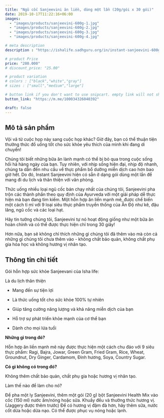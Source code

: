 ```yaml
---
title: "Ngũ cốc Sanjeevini ăn liền, dùng một lần (20g/gói x 30 gói)"
date: 2019-10-17T11:22:16+06:00
images: 
  - "images/products/sanjeevini-600g-1.jpg"
  - "images/products/sanjeevini-600g-2.jpg"
  - "images/products/sanjeevini-600g-3.jpg"
  - "images/products/sanjeevini-600g-4.jpg"

# meta description
description : "https://ishalife.sadhguru.org/in/instant-sanjeevini-600gms-n"

# product Price
price: "280.000"
# discount_price: "25.00"

# product variation
# colors : ["black","white","gray"]
# sizes : ["small","medium","large"]

# button link if you don't want to use snipcart. empty link will not show button
button_link: "https://m.me/100034326040392"

draft: false
---
```

<b><h2>Mô tả sản phẩm</h2></b>

Vội vã từ cuộc họp này sang cuộc họp khác? Giờ đây, bạn có thể thuận tiện thưởng thức đồ uống tốt cho sức khỏe yêu thích của mình khi đang di chuyển!

Chúng tôi biết những bữa ăn lành mạnh có thể bị bỏ qua trong cuộc sống hối hả hàng ngày của bạn. Tuy nhiên, với nhịp sống hiện đại, nhịp độ nhanh, chúng ta dẫn đến nhu cầu về thực phẩm bổ dưỡng miễn dịch cao hơn bao giờ hết. Do đó, Instant Sanjeevini hiện có sẵn ở dạng gói dùng một lần để mang đi du lịch và thân thiện với văn phòng.

Thức uống nhiều loại ngũ cốc bán chạy nhất của chúng tôi, Sanjeevini pha trộn các thành phần theo quy định của Ayurveda với một giải pháp dễ thực hiện mà bạn đang tìm kiếm. Một hỗn hợp ăn liền mạnh mẽ, được chế biến một cách tỉ mỉ với 9 loại siêu thực phẩm truyền thống của Ấn Độ như kê, đậu lăng, ngũ cốc và các loại hạt.

Hãy tin tưởng chúng tôi, Sanjeevini tự nó hoạt động giống như một bữa ăn hoàn chỉnh và có thể được thực hiện chỉ trong 30 giây!

Hơn nữa, bạn sẽ không chỉ thích những gì chúng tôi đã thêm vào mà còn cả những gì chúng tôi chưa thêm vào - không chất bảo quản, không chất phụ gia hóa học và không hương vị nhân tạo.

<b><h2>Thông tin chi tiết</h2></b>

Gói hỗn hợp sức khỏe Sanjeevani của Isha life:

Là du lịch thân thiện

- Mang đến sự tiện lợi

- Là thức uống tốt cho sức khỏe 100% tự nhiên

- Giúp tăng cường năng lượng và khả năng miễn dịch của bạn

- Hỗ trợ sự phát triển khỏe mạnh của cơ thể bạn

- Dành cho mọi lứa tuổi

<b>Những gì trong đó?</b>

Hỗn hợp ăn liền mạnh mẽ này được thực hiện một cách chu đáo với 9 siêu thực phẩm: Ragi, Bajra, Jowar, Green Gram, Fried Gram, Rice, Wheat, Groundnut, Dry Ginger, Cardamom, Đinh hương, Soya, Country Sugar.

<b>Có gì không có trong đó?</b>

Không thêm chất bảo quản, chất phụ gia hoặc hương vị nhân tạo.

Làm thế nào để làm cho nó?

Để pha một ly Sanjeevini, thêm một gói (20 g) bột Sanjeevini Health Mix vào cốc (150 ml) nước ấm/nóng hoặc sữa.
Khuấy đều và thưởng thức hương vị. (Jaggery được thêm trước)
Để có hương vị đậm đà hơn, hãy thêm sữa, nước cốt dừa hoặc dừa nạo. Có thể được phục vụ nóng hoặc lạnh.